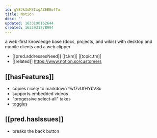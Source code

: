 ```yaml
---
id: gYBJk3uMSIxgAZEBBwfTw
title: Notion
desc: ''
updated: 1633190162644
created: 1632931778994
---
```

a web-first knowledge base (docs, projects, and wikis) with desktop and mobile clients and a web clipper

- [[pred.addressesNeed]] [[t.km]] [[topic.tm]] 
- [[related]] https://www.notion.so/customers

## [[hasFeatures]]

- copies nicely to markdown  ^wf7vUfHYbV8u
- supports embedded videos 
- "progessive select-all" takes 
- [toggles](https://www.notion.so/Toggles-c720af26b4bd4789b736c140b2dc73fe)
 

## [[pred.hasIssues]]

- breaks the back button
  
## 


